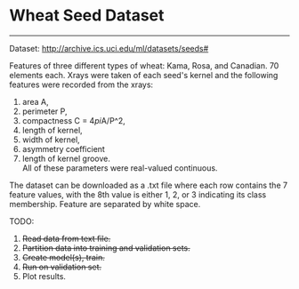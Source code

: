 # Wheat Seed Dataset
--- 
Dataset: http://archive.ics.uci.edu/ml/datasets/seeds#  

Features of three different types of wheat: Kama, Rosa, and Canadian. 70 elements each. 
Xrays were taken of each seed's kernel and the following features were recorded from the xrays:
1. area A,  
2. perimeter P,  
3. compactness C = 4*pi*A/P^2,  
4. length of kernel,  
5. width of kernel,  
6. asymmetry coefficient  
7. length of kernel groove.  
All of these parameters were real-valued continuous.

The dataset can be downloaded as a .txt file where each row contains the 7 feature values, with
the 8th value is either 1, 2, or 3 indicating its class membership. Feature are separated by white space.

TODO:
1. ~~Read data from text file.~~ 
2. ~~Partition data into training and validation sets.~~
3. ~~Create model(s), train.~~
4. ~~Run on validation set.~~
5. Plot results.


